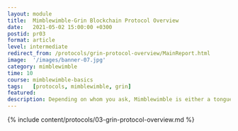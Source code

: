 ```yaml
---
layout: module
title:  Mimblewimble-Grin Blockchain Protocol Overview
date:   2021-05-02 15:00:00 +0300
postid: pr03
format: article
level: intermediate
redirect_from: /protocols/grin-protocol-overview/MainReport.html
image:  '/images/banner-07.jpg'
category: mimblewimble
time: 10
course: mimblewimble-basics
tags:   [protocols, mimblewimble, grin]
featured:
description: Depending on whom you ask, Mimblewimble is either a tongue-tying curse or a blockchain protocol designed to be private and scalable.
---
```


{% include content/protocols/03-grin-protocol-overview.md %}
